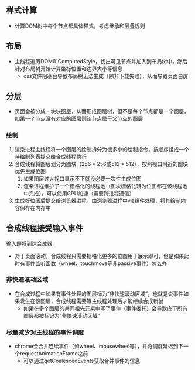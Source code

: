 ## 样式计算

- 计算DOM树中每个节点都具体样式，考虑继承和层叠规则

## 布局

* 主线程遍历DOM和ComputedStyle，找出可见节点并加入到布局树中，然后针对布局树开始计算坐标位置和边界大小等信息
  * css文件阻塞会导致布局树无法生成（除非下载失败），从而导致页面白屏

## 分层

* 页面会被分成一块块图层，从而形成图层树，但不是每个节点都是一个图层，如果一个节点没有对应的图层则该节点属于父节点的图层

### 绘制

1. 渲染进程主线程将一个图层的绘制拆分为很多小的绘制指令，按顺序组成一个待绘制列表提交给合成线程执行
2. 合成线程将图层划分为图块（256 * 256或512 * 512），按照视口附近的图块优先生成位图
   1. 如果图层过大视口显示不下就没必要一次性生成位图
   2. 渲染进程维护了一个栅格化的线程池（图块栅格化转为位图都在该线程池中完成），可以使用GPU加速（需要跨进程通信）
3. 生成好位图后提交给浏览器进程，由浏览器进程中viz组件处理，将其绘制内容保存在内存中

## 合成线程接受输入事件

[输入即将到达合成器](https://developer.chrome.com/blog/inside-browser-part4?hl=zh-cn#input_is_coming_to_the_compositor)

* 对于页面滚动，合成线程只需要栅格化更多的位图用于展示即可，但是如果此时有事件监听函数（wheel、touchmove等非passive事件）怎么办

### 非快速滚动区域

* 在合成过程中如果有事件处理的图层标为“非快速滚动区域”，也就是说事件如果发生在该图层，合成线程需要等主线程处理后才能继续合成新帧
  * 如果在多个图层的共同祖先元素中写了事件（事件委托）会导致底下所有图层都被标记为“非快速滚动区域”

### 尽量减少对主线程的事件调度

* chrome会合并连续事件（如wheel、mousewheel等），并将调度延迟到下一个requestAnimationFrame之前
  * 可以通过getCoalescedEvents获取合并事件的信息
